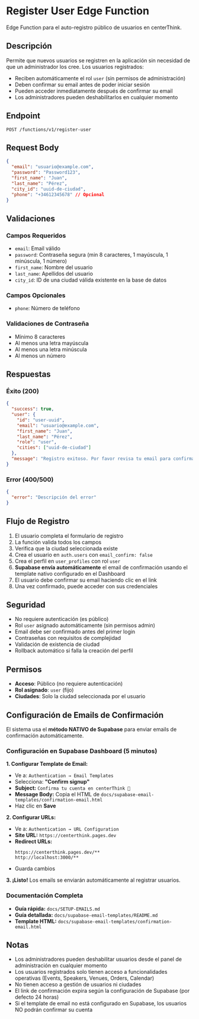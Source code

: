 # Register User Edge Function

Edge Function para el auto-registro público de usuarios en centerThink.

## Descripción

Permite que nuevos usuarios se registren en la aplicación sin necesidad de que un administrador los cree. Los usuarios registrados:
- Reciben automáticamente el rol `user` (sin permisos de administración)
- Deben confirmar su email antes de poder iniciar sesión
- Pueden acceder inmediatamente después de confirmar su email
- Los administradores pueden deshabilitarlos en cualquier momento

## Endpoint

```
POST /functions/v1/register-user
```

## Request Body

```json
{
  "email": "usuario@example.com",
  "password": "Password123",
  "first_name": "Juan",
  "last_name": "Pérez",
  "city_id": "uuid-de-ciudad",
  "phone": "+34612345678" // Opcional
}
```

## Validaciones

### Campos Requeridos
- `email`: Email válido
- `password`: Contraseña segura (min 8 caracteres, 1 mayúscula, 1 minúscula, 1 número)
- `first_name`: Nombre del usuario
- `last_name`: Apellidos del usuario
- `city_id`: ID de una ciudad válida existente en la base de datos

### Campos Opcionales
- `phone`: Número de teléfono

### Validaciones de Contraseña
- Mínimo 8 caracteres
- Al menos una letra mayúscula
- Al menos una letra minúscula
- Al menos un número

## Respuestas

### Éxito (200)
```json
{
  "success": true,
  "user": {
    "id": "user-uuid",
    "email": "usuario@example.com",
    "first_name": "Juan",
    "last_name": "Pérez",
    "role": "user",
    "cities": ["uuid-de-ciudad"]
  },
  "message": "Registro exitoso. Por favor revisa tu email para confirmar tu cuenta."
}
```

### Error (400/500)
```json
{
  "error": "Descripción del error"
}
```

## Flujo de Registro

1. El usuario completa el formulario de registro
2. La función valida todos los campos
3. Verifica que la ciudad seleccionada existe
4. Crea el usuario en `auth.users` con `email_confirm: false`
5. Crea el perfil en `user_profiles` con rol `user`
6. **Supabase envía automáticamente** el email de confirmación usando el template nativo configurado en el Dashboard
7. El usuario debe confirmar su email haciendo clic en el link
8. Una vez confirmado, puede acceder con sus credenciales

## Seguridad

- No requiere autenticación (es público)
- Rol `user` asignado automáticamente (sin permisos admin)
- Email debe ser confirmado antes del primer login
- Contraseñas con requisitos de complejidad
- Validación de existencia de ciudad
- Rollback automático si falla la creación del perfil

## Permisos

- **Acceso**: Público (no requiere autenticación)
- **Rol asignado**: `user` (fijo)
- **Ciudades**: Solo la ciudad seleccionada por el usuario

## Configuración de Emails de Confirmación

El sistema usa el **método NATIVO de Supabase** para enviar emails de confirmación automáticamente.

### Configuración en Supabase Dashboard (5 minutos)

**1. Configurar Template de Email:**
   - Ve a: `Authentication → Email Templates`
   - Selecciona: **"Confirm signup"**
   - **Subject:** `Confirma tu cuenta en centerThink 🎉`
   - **Message Body:** Copia el HTML de `docs/supabase-email-templates/confirmation-email.html`
   - Haz clic en **Save**

**2. Configurar URLs:**
   - Ve a: `Authentication → URL Configuration`
   - **Site URL:** `https://centerthink.pages.dev`
   - **Redirect URLs:**
     ```
     https://centerthink.pages.dev/**
     http://localhost:3000/**
     ```
   - Guarda cambios

**3. ¡Listo!** Los emails se enviarán automáticamente al registrar usuarios.

### Documentación Completa
- **Guía rápida:** `docs/SETUP-EMAILS.md`
- **Guía detallada:** `docs/supabase-email-templates/README.md`
- **Template HTML:** `docs/supabase-email-templates/confirmation-email.html`

## Notas

- Los administradores pueden deshabilitar usuarios desde el panel de administración en cualquier momento
- Los usuarios registrados solo tienen acceso a funcionalidades operativas (Events, Speakers, Venues, Orders, Calendar)
- No tienen acceso a gestión de usuarios ni ciudades
- El link de confirmación expira según la configuración de Supabase (por defecto 24 horas)
- Si el template de email no está configurado en Supabase, los usuarios NO podrán confirmar su cuenta
